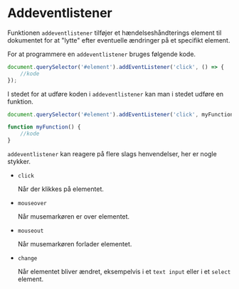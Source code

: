 # Addeventlistener

Funktionen `addeventlistener` tilføjer et hændelseshåndterings element til dokumentet for at "lytte" efter eventuelle ændringer på et specifikt element.

For at programmere en `addeventlistener` bruges følgende kode.

```javascript
document.querySelector('#element').addEventListener('click', () => {
    //kode
});
```

I stedet for at udføre koden i `addeventlistener` kan man i stedet udføre en funktion.

```javascript
document.querySelector('#element').addEventListener('click', myFunction);

function myFunction() {
    //kode
}
```

`addeventlistener` kan reagere på flere slags henvendelser, her er nogle stykker.

* `click`

    Når der klikkes på elementet.

* `mouseover`

    Når musemarkøren er over elementet.

* `mouseout`

    Når musemarkøren forlader elementet.

* `change`

    Når elementet bliver ændret, eksempelvis i et `text input` eller i et `select` element.
